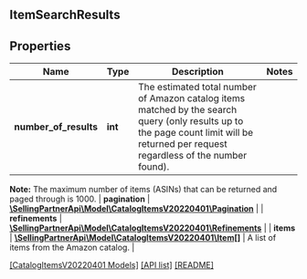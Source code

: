 ## ItemSearchResults

## Properties

Name | Type | Description | Notes
------------ | ------------- | ------------- | -------------
**number_of_results** | **int** | The estimated total number of Amazon catalog items matched by the search query (only results up to the page count limit will be returned per request regardless of the number found).

**Note:** The maximum number of items (ASINs) that can be returned and paged through is 1000. |
**pagination** | [**\SellingPartnerApi\Model\CatalogItemsV20220401\Pagination**](Pagination.md) |  |
**refinements** | [**\SellingPartnerApi\Model\CatalogItemsV20220401\Refinements**](Refinements.md) |  |
**items** | [**\SellingPartnerApi\Model\CatalogItemsV20220401\Item[]**](Item.md) | A list of items from the Amazon catalog. |

[[CatalogItemsV20220401 Models]](../) [[API list]](../../Api) [[README]](../../../README.md)
